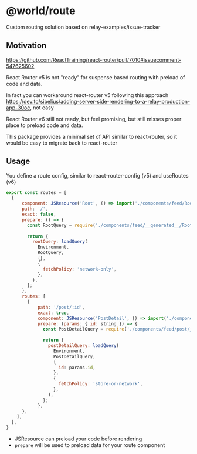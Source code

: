 # @world/route

Custom routing solution based on relay-examples/issue-tracker

## Motivation

https://github.com/ReactTraining/react-router/pull/7010#issuecomment-547625602

React Router v5 is not "ready" for suspense based routing with preload of code and data.

In fact you can workaround react-router v5 following this approach https://dev.to/sibelius/adding-server-side-rendering-to-a-relay-production-app-30oc, not easy

React Router v6 still not ready, but feel promising, but still misses proper place to preload code and data.

This package provides a minimal set of API similar to react-router, so it would be easy to migrate back to react-router

## Usage

You define a route config, similar to react-router-config (v5) and useRoutes (v6)

```jsx
export const routes = [
  {
      component: JSResource('Root', () => import('./components/feed/Root')),
      path: '/',
      exact: false,
      prepare: () => {
        const RootQuery = require('./components/feed/__generated__/RootQuery.graphql');
  
        return {
          rootQuery: loadQuery(
            Environment,
            RootQuery,
            {},
            {
              fetchPolicy: 'network-only',
            },
          ),
        };
      },
      routes: [
        {
            path: '/post/:id',
            exact: true,
            component: JSResource('PostDetail', () => import('./components/feed/post/PostDetail')),
            prepare: (params: { id: string }) => {
              const PostDetailQuery = require('./components/feed/post/__generated__/PostDetailQuery.graphql');
    
              return {
                postDetailQuery: loadQuery(
                  Environment,
                  PostDetailQuery,
                  {
                    id: params.id,
                  },
                  {
                    fetchPolicy: 'store-or-network',
                  },
                ),
              };
            },
      },
    ],
  },
}
```

- JSResource can preload your code before rendering
- `prepare` will be used to preload data for your route component 
